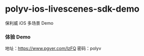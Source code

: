 # polyv-ios-livescenes-sdk-demo
保利威 iOS 多场景 Demo

### 体验 Demo
地址：https://www.pgyer.com/IzFQ 
密码：polyv
